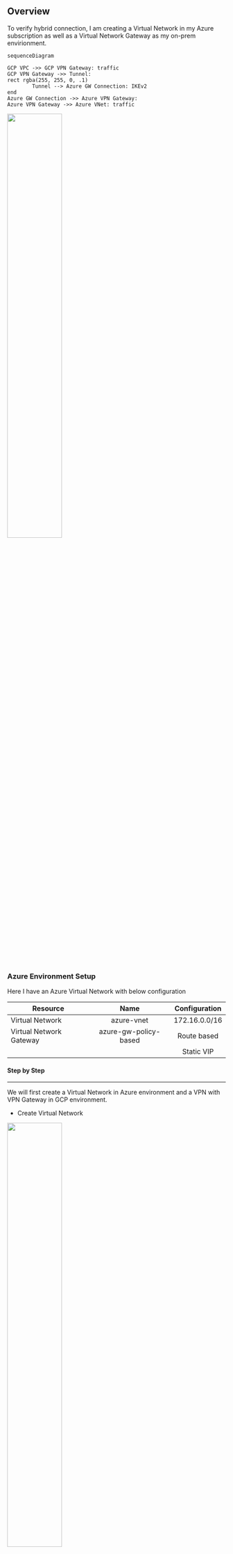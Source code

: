 ##  Overview

To verify hybrid connection, I am creating a Virtual Network in my Azure subscription as well as a Virtual Network Gateway as my on-prem envirionment.

```mermaid
sequenceDiagram

GCP VPC ->> GCP VPN Gateway: traffic
GCP VPN Gateway ->> Tunnel: 
rect rgba(255, 255, 0, .1)
        Tunnel --> Azure GW Connection: IKEv2
end
Azure GW Connection ->> Azure VPN Gateway: 
Azure VPN Gateway ->> Azure VNet: traffic
```
<img src="./img/vpn-overall-arch.png" style="width:50%;height:50%"/>

###    Azure Environment Setup

Here I have an Azure Virtual Network with below configuration

| Resource          | Name          | Configuration |
--------------------|:-------------:|:-------------:|
| Virtual Network   | azure-vnet    | 172.16.0.0/16 |
| Virtual Network Gateway | azure-gw-policy-based | Route based |
||| Static VIP|

####  Step by Step
-------------------

We will first create a Virtual Network in Azure environment and a VPN with VPN Gateway in GCP environment.

-   Create Virtual Network

<img src="./img/vpn-azure-create-network.png" style="width:50%;height:50%"/>


-   Create Virtual Network Gateway

<img src="./img/vpn-azure-create-gateway.png" style="width:50%;height:50%"/>


###    GCP Environment Setup

####  Step by Step
-------------------

-   Create a Classic VPN on GCP

<img src="./img/vpn-gcp-create-vpn.png" style="width:50%;height:50%"/>

-   Create VPN Gateway on GCP

<img src="./img/vpn-gcp-create-gateway.png" style="width:50%;height:50%"/>

###    Create Connection between GCP and Azure

####    GCP Environment

-   Create a GCP Tunnel point to Azure Gateway using Route-based with IKE v2

|   Resourc | Configuration |
------------------------|--------------------------------------------------|
|   Remote Peer Address |   Put Azure VPN Gateway's Public IP address here |
|   IKE Version |   IKE v2  |
|   IKE Pre-shared key  | a share key, this key will be configured in Azure VPN gateway too |
|   Remote network IP range | Put GCP VPC's address CIDR here   |
|||


<img src="./img/vnet-gcp-create-tunnel.png" style="width:50%;height:50%"/>

####    Azure Environment

-   Create a Local Gateway represent GCP's VPN Gateway

<img src="./img/vpn-azure-create-local-gw.png" style="width:50%;height:50%"/>

-   Create a connection points to GCP's VPN Gateway, input the shared key input above here.

<img src="./img/vpn-azure-add-connection.png" style="width:50%;height:50%"/>


### Result

-   Wait for serveral minutes, we should see connection established

<img src="./img/vpn-status.png" style="width:50%;height:50%"/>

-   Execute below command to verify connectivity in a running container

```bash
kubectl exec  -n <NAMESPACE> -it $(kubectl get pod -n <NAMESPACE> -o jsonpath='{.items[0].metadata.name}') -- ping <Remote Azure VM IP, ex 172.16.1.5>
```
<img src="./img/vpn-verify-in-container-connectivity.png"/>

